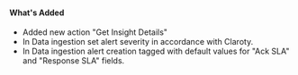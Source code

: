 #### What's Added
  
- Added new action "Get Insight Details"
- In Data ingestion set alert severity in accordance with Claroty.
- In Data ingestion alert creation tagged with default values for "Ack SLA" and "Response SLA" fields.